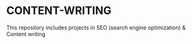 # CONTENT-WRITING
This repository includes projects in SEO (search engine optimization) &amp; Content writing
